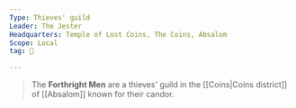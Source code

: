 ```yaml
---
Type: Thieves' guild
Leader: The Jester
Headquarters: Temple of Lost Coins, The Coins, Absalom
Scope: Local
tag: 👥

---
```


> The **Forthright Men** are a thieves' guild in the [[Coins|Coins district]] of [[Absalom]] known for their candor.







